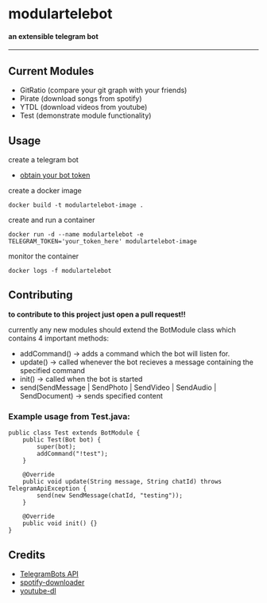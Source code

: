 # modulartelebot
#### an extensible telegram bot

---
## Current Modules
* GitRatio (compare your git graph with your friends)
* Pirate (download songs from spotify)
* YTDL (download videos from youtube)
* Test (demonstrate module functionality)

## Usage
create a telegram bot
* [obtain your bot token](https://core.telegram.org/bots/tutorial#obtain-your-bot-token)

create a docker image
```
docker build -t modulartelebot-image .
```
create and run a container
```
docker run -d --name modulartelebot -e TELEGRAM_TOKEN='your_token_here' modulartelebot-image
```
monitor the container
```
docker logs -f modulartelebot
```

## Contributing
**to contribute to this project just open a pull request!!**

currently any new modules should extend the BotModule class which contains 4 important methods:
* addCommand() -> adds a command which the bot will listen for.
* update() -> called whenever the bot recieves a message containing the specified command
* init() -> called when the bot is started
* send(SendMessage | SendPhoto | SendVideo | SendAudio | SendDocument) -> sends specified content

### Example usage from Test.java:
```
public class Test extends BotModule {
	public Test(Bot bot) {
		super(bot);
		addCommand("!test");
	}

	@Override
	public void update(String message, String chatId) throws TelegramApiException {
		send(new SendMessage(chatId, "testing"));
	}

	@Override
	public void init() {}
}
```

## Credits
* [TelegramBots API](https://github.com/rubenlagus/TelegramBots)
* [spotify-downloader](https://github.com/spotDL/spotify-downloader)
* [youtube-dl](https://github.com/ytdl-org/youtube-dl)




